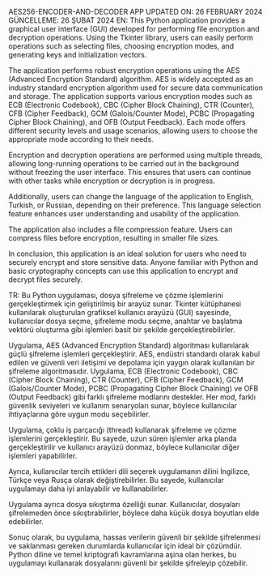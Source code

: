 AES256-ENCODER-AND-DECODER APP
UPDATED ON: 26 FEBRUARY 2024
GÜNCELLEME: 26 ŞUBAT 2024
EN: This Python application provides a graphical user interface (GUI) developed for performing file encryption and decryption operations. Using the Tkinter library, users can easily perform operations such as selecting files, choosing encryption modes, and generating keys and initialization vectors.

The application performs robust encryption operations using the AES (Advanced Encryption Standard) algorithm. AES is widely accepted as an industry standard encryption algorithm used for secure data communication and storage. The application supports various encryption modes such as ECB (Electronic Codebook), CBC (Cipher Block Chaining), CTR (Counter), CFB (Cipher Feedback), GCM (Galois/Counter Mode), PCBC (Propagating Cipher Block Chaining), and OFB (Output Feedback). Each mode offers different security levels and usage scenarios, allowing users to choose the appropriate mode according to their needs.

Encryption and decryption operations are performed using multiple threads, allowing long-running operations to be carried out in the background without freezing the user interface. This ensures that users can continue with other tasks while encryption or decryption is in progress.

Additionally, users can change the language of the application to English, Turkish, or Russian, depending on their preference. This language selection feature enhances user understanding and usability of the application.

The application also includes a file compression feature. Users can compress files before encryption, resulting in smaller file sizes.

In conclusion, this application is an ideal solution for users who need to securely encrypt and store sensitive data. Anyone familiar with Python and basic cryptography concepts can use this application to encrypt and decrypt files securely.

TR: Bu Python uygulaması, dosya şifreleme ve çözme işlemlerini gerçekleştirmek için geliştirilmiş bir arayüz sunar. Tkinter kütüphanesi kullanılarak oluşturulan grafiksel kullanıcı arayüzü (GUI) sayesinde, kullanıcılar dosya seçme, şifreleme modu seçme, anahtar ve başlatma vektörü oluşturma gibi işlemleri basit bir şekilde gerçekleştirebilirler.

Uygulama, AES (Advanced Encryption Standard) algoritması kullanılarak güçlü şifreleme işlemleri gerçekleştirir. AES, endüstri standardı olarak kabul edilen ve güvenli veri iletişimi ve depolama için yaygın olarak kullanılan bir şifreleme algoritmasıdır. Uygulama, ECB (Electronic Codebook), CBC (Cipher Block Chaining), CTR (Counter), CFB (Cipher Feedback), GCM (Galois/Counter Mode), PCBC (Propagating Cipher Block Chaining) ve OFB (Output Feedback) gibi farklı şifreleme modlarını destekler. Her mod, farklı güvenlik seviyeleri ve kullanım senaryoları sunar, böylece kullanıcılar ihtiyaçlarına göre uygun modu seçebilirler.

Uygulama, çoklu iş parçacığı (thread) kullanarak şifreleme ve çözme işlemlerini gerçekleştirir. Bu sayede, uzun süren işlemler arka planda gerçekleştirilir ve kullanıcı arayüzü donmaz, böylece kullanıcılar diğer işlemleri yapabilirler.

Ayrıca, kullanıcılar tercih ettikleri dili seçerek uygulamanın dilini İngilizce, Türkçe veya Rusça olarak değiştirebilirler. Bu sayede, kullanıcılar uygulamayı daha iyi anlayabilir ve kullanabilirler.

Uygulama ayrıca dosya sıkıştırma özelliği sunar. Kullanıcılar, dosyaları şifrelemeden önce sıkıştırabilirler, böylece daha küçük dosya boyutları elde edebilirler.

Sonuç olarak, bu uygulama, hassas verilerin güvenli bir şekilde şifrelenmesi ve saklanması gereken durumlarda kullanıcılar için ideal bir çözümdür. Python diline ve temel kriptografi kavramlarına aşina olan herkes, bu uygulamayı kullanarak dosyalarını güvenli bir şekilde şifreleyip çözebilir.
